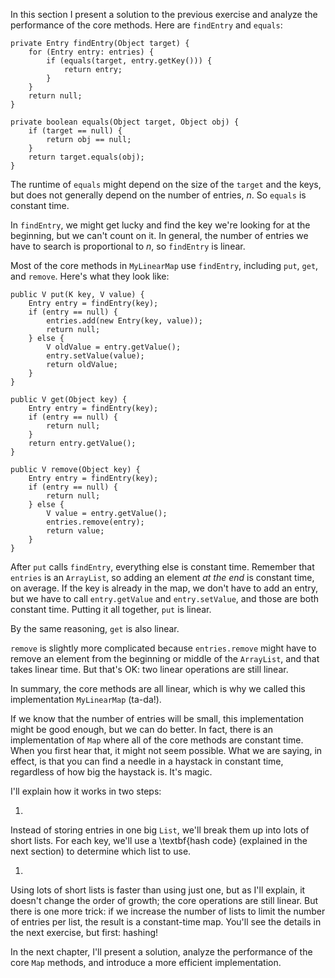 In this section I present a solution to the previous exercise and analyze the performance of the core methods.  Here are `findEntry` and `equals`:

```code
private Entry findEntry(Object target) {
    for (Entry entry: entries) {
        if (equals(target, entry.getKey())) {
            return entry;
        }
    }
    return null;
}

private boolean equals(Object target, Object obj) {
    if (target == null) {
        return obj == null;
    }
    return target.equals(obj);
}
```

The runtime of `equals` might depend on the size of the `target` and the keys, but does not generally depend on the number of entries, $n$. So `equals` is constant time.


In `findEntry`, we might get lucky and find the key we're looking for at the beginning, but we can't count on it. In general, the number of entries we have to search is proportional to $n$, so `findEntry` is linear.


Most of the core methods in `MyLinearMap` use `findEntry`, including `put`, `get`, and `remove`. Here's what they look like:

```code
public V put(K key, V value) {
    Entry entry = findEntry(key);
    if (entry == null) {
        entries.add(new Entry(key, value));
        return null;
    } else {
        V oldValue = entry.getValue();
        entry.setValue(value);
        return oldValue;
    }
}
```

```code
public V get(Object key) {
    Entry entry = findEntry(key);
    if (entry == null) {
        return null;
    }
    return entry.getValue();
}
```
    
```code
public V remove(Object key) {
    Entry entry = findEntry(key);
    if (entry == null) {
        return null;
    } else {
        V value = entry.getValue();
        entries.remove(entry);
        return value;
    }
}
```

After `put` calls `findEntry`, everything else is constant time. Remember that `entries` is an `ArrayList`, so adding an element *at the end* is constant time, on average. If the key is already in the map, we don't have to add an entry, but we have to call `entry.getValue` and `entry.setValue`, and those are both constant time. Putting it all together, `put` is linear.


By the same reasoning, `get` is also linear.

`remove` is slightly more complicated because `entries.remove` might have to remove an element from the beginning or middle of the `ArrayList`, and that takes linear time. But that's OK: two linear operations are still linear.


In summary, the core methods are all linear, which is why we called this implementation `MyLinearMap` (ta-da!).

If we know that the number of entries will be small, this implementation might be good enough, but we can do better. In fact, there is an implementation of `Map` where all of the core methods are constant time. When you first hear that, it might not seem possible. What we are saying, in effect, is that you can find a needle in a haystack in constant time, regardless of how big the haystack is. It's magic.


I'll explain how it works in two steps:



1. 
Instead of storing entries in one big `List`, we'll break them
up into lots of short lists. For each key, we'll use a \textbf{hash
code} (explained in the next section) to determine which list to use.

1. 
Using lots of short lists is faster than using just one, but as I'll
explain, it doesn't change the order of growth; the core operations
are still linear. But there is one more trick: if we increase the
number of lists to limit the number of entries per list, the result is
a constant-time map. You'll see the details in the next exercise, but
first: hashing!




In the next chapter, I'll present a solution, analyze the performance of the core `Map` methods, and introduce a more efficient implementation.